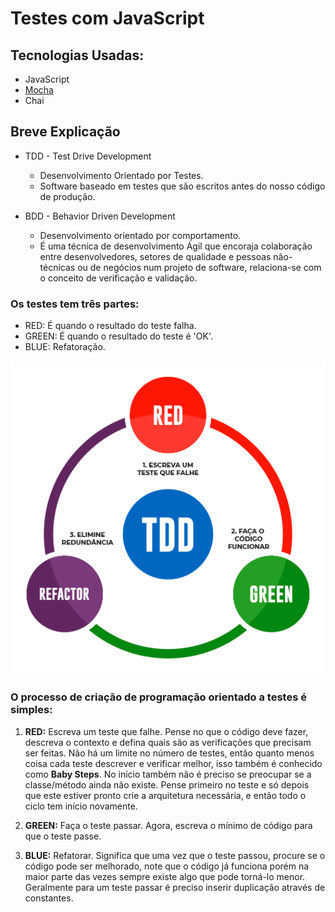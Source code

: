 # Testes com JavaScript

## Tecnologias Usadas:

* JavaScript
* [Mocha](https://mochajs.org/)
* Chai

## Breve Explicação

* TDD - Test Drive Development
  * Desenvolvimento Orientado por Testes.
  * Software baseado em testes que são escritos antes do nosso código de produção.

* BDD - Behavior Driven Development
  * Desenvolvimento orientado por comportamento.
  * É uma técnica de desenvolvimento Ágil que encoraja colaboração entre desenvolvedores, setores de qualidade e pessoas não-técnicas ou de negócios num projeto de software, relaciona-se com o conceito de verificação e validação.

### Os testes tem três partes:

* RED: É quando o resultado do teste falha.
* GREEN: É quando o resultado do teste é 'OK'.
* BLUE: Refatoração. 

![banner](https://github.com/pauloteixeira01/js-test/blob/main/img/banner.png)

### O processo de criação de programação orientado a testes é simples:

  1.  **RED:** Escreva um teste que falhe. Pense no que o código deve fazer, descreva o contexto e defina quais são as verificações que precisam ser feitas. Não há um limite no número de testes, então quanto menos coisa cada teste descrever e verificar melhor, isso também é conhecido como **Baby Steps**. No início também não é preciso se preocupar se a classe/método ainda não existe. Pense primeiro no teste e só depois que este estiver pronto crie a arquitetura necessária, e então todo o ciclo tem início novamente.
  
  2.  **GREEN:** Faça o teste passar. Agora, escreva o mínimo de código para que o teste passe.

  3.  **BLUE:** Refatorar. Significa que uma vez que o teste passou, procure se o código pode ser melhorado, note que o código já funciona porém na maior parte das vezes sempre existe algo que pode torná-lo menor. Geralmente para um teste passar é preciso inserir duplicação através de constantes.
